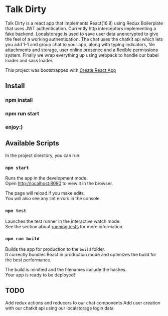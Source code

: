 # Talk Dirty

Talk Dirty is a react app that implements React(16.8) using Redux Boilerplate that uses JWT authentication. Currently http interceptors implementing a fake backend. Localstorage is used to save user data unencrypted to give the feel of a working authentication. The chat uses the chatkit api which lets you add 1-1 and group chat to your app, along with typing indicators, file attachments and storage, user online presence and a flexible permissions system. Finally we wrap everything up using webpack to handle our babel loader and sass loader.

This project was bootstrapped with [Create React App](https://github.com/facebook/create-react-app)

## Install

### npm install
### npm run start
### enjoy:)

## Available Scripts

In the project directory, you can run:

### `npm start`

Runs the app in the development mode.<br>
Open [http://localhost:8080](http://localhost:8080) to view it in the browser.

The page will reload if you make edits.<br>
You will also see any lint errors in the console.

### `npm test`

Launches the test runner in the interactive watch mode.<br>
See the section about [running tests](https://facebook.github.io/create-react-app/docs/running-tests) for more information.

### `npm run build`

Builds the app for production to the `build` folder.<br>
It correctly bundles React in production mode and optimizes the build for the best performance.

The build is minified and the filenames include the hashes.<br>
Your app is ready to be deployed!

## TODO
Add redux actions and reducers to our chat components
Add user creation with our chatkit api using our localstorage login data

